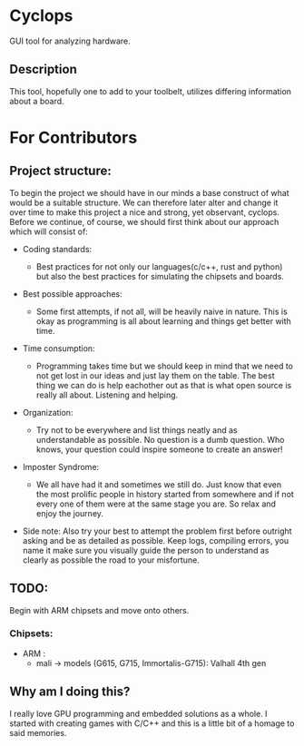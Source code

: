 # Cyclops
GUI tool for analyzing hardware.

## Description
This tool, hopefully one to add to your toolbelt, utilizes differing information about a board.

# For Contributors

## Project structure:
To begin the project we should have in our minds a base construct of what would be a suitable structure. We can therefore later alter and change it over time to make this project a nice and strong, yet observant, cyclops. Before we continue, of course, we should first think about our approach which will consist of:
- Coding standards:
  - Best practices for not only our languages(c/c++, rust and python) but also the best practices for simulating the chipsets and boards.
- Best possible approaches:
  - Some first attempts, if not all, will be heavily naive in nature. This is okay as programming is all about learning and things get better with time.
- Time consumption:
  - Programming takes time but we should keep in mind that we need to not get lost in our ideas and just lay them on the table. The best thing we can do is help eachother out as that is what open source is really all about. Listening and helping. 
- Organization:
  - Try not to be everywhere and list things neatly and as understandable as possible. No question is a dumb question. Who knows, your question could inspire someone to create an answer!
- Imposter Syndrome:
  - We all have had it and sometimes we still do. Just know that even the most prolific people in history started from somewhere and if not every one of them were at the same stage you are. So relax and enjoy the journey.
  
- Side note:
Also try your best to attempt the problem first before outright asking and be as detailed as possible. Keep logs, compiling errors, you name it make sure you visually guide the person to understand as clearly as possible the road to your misfortune.

## TODO:
Begin with ARM chipsets and move onto others.

### Chipsets:
- ARM :
  - mali -> models (G615, G715, Immortalis-G715): Valhall 4th gen

## Why am I doing this?
I really love GPU programming and embedded solutions as a whole. I started with creating games with C/C++ and this is a little bit of a homage to said memories.
